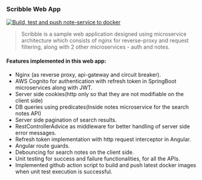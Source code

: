### Scribble Web App

[![Build, test and push note-service to docker](https://github.com/lakshyajit165/scribble/actions/workflows/main.yml/badge.svg?branch=master)](https://github.com/lakshyajit165/scribble/actions/workflows/main.yml)

> Scribble is a sample web application designed using microservice architecture which consists of nginx for reverse-proxy and request filtering, along with 2 other microservices - auth and notes.

#### Features implemented in this web app:

-   Nginx (as reverse proxy, api-gateway and circuit breaker).
-   AWS Cognito for authentication with refresh token in SpringBoot microservices along with JWT.
-   Server side cookies(http only so that they are not modifiable on the client side)
-   DB queries using predicates(Inside notes microservice for the search notes API)
-   Server side pagination of search results.
-   RestControllerAdvice as middleware for better handling of server side error messages.
-   Refresh token implementation with http request interceptor in Angular.
-   Angular route guards.
-   Debouncing for search notes on the client side.
-   Unit testing for success and failure functionalities, for all the APIs.
-   Implemented github action script to build and push latest docker images when unit test execution is successful.
